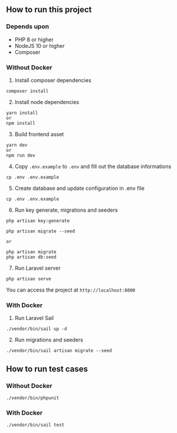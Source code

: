 ## How to run this project

### Depends upon

- PHP 8 or higher
- NodeJS 10 or higher
- Composer

### Without Docker

1. Install composer dependencies

```
composer install
```

2. Install node dependencies

```
yarn install
or
npm install
```

3. Build frontend asset

```
yarn dev
or
npm run dev
```

4. Copy `.env.example` to `.env` and fill out the database informations

```
cp .env .env.example
```

5. Create database and update configuration in .env file

```
cp .env .env.example
```

6. Run key generate, migrations and seeders

```
php artisan key:generate

php artisan migrate --seed

or

php artisan migrate
php artisan db:seed
```

7. Run Laravel server

```
php artisan serve
```

You can access the project at `http://localhost:8000`



### With Docker

1. Run Laravel Sail

```
./vendor/bin/sail up -d
```

2. Run migrations and seeders

```
./vendor/bin/sail artisan migrate --seed
```

## How to run test cases

### Without Docker

```
./vendor/bin/phpunit
```

### With Docker

```
./vendor/bin/sail test
```
